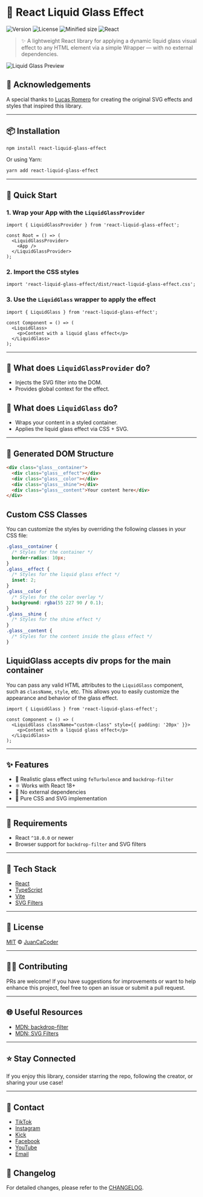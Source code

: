 # 🧊 React Liquid Glass Effect

![Version](https://img.shields.io/npm/v/react-liquid-glass-effect.svg)
![License](https://img.shields.io/npm/l/react-liquid-glass-effect)
![Minified size](https://img.shields.io/bundlephobia/min/react-liquid-glass-effect)
![React](https://img.shields.io/badge/React-%5E18.0.0-blue?logo=react)

> ✨ A lightweight React library for applying a dynamic liquid glass visual effect to any HTML element via a simple Wrapper — with no external dependencies.

![Liquid Glass Preview](https://github.com/user-attachments/assets/0871e497-7d96-4d2d-907b-7316f9b62326)

## 🙏 Acknowledgements

A special thanks to [Lucas Romero](https://github.com/lucasromerodb/liquid-glass-effect-macos) for creating the original SVG effects and styles that inspired this library.

---

## 📦 Installation

```bash
npm install react-liquid-glass-effect
```

Or using Yarn:

```bash
yarn add react-liquid-glass-effect
```

---

## 🚀 Quick Start

### 1. Wrap your App with the `LiquidGlassProvider`

```tsx
import { LiquidGlassProvider } from 'react-liquid-glass-effect';

const Root = () => (
  <LiquidGlassProvider>
    <App />
  </LiquidGlassProvider>
);
```

### 2. Import the CSS styles

```tsx
import 'react-liquid-glass-effect/dist/react-liquid-glass-effect.css';
```

### 3. Use the `LiquidGlass` wrapper to apply the effect

```tsx
import { LiquidGlass } from 'react-liquid-glass-effect';

const Component = () => (
  <LiquidGlass>
    <p>Content with a liquid glass effect</p>
  </LiquidGlass>
);
```

---

## 🧠 What does `LiquidGlassProvider` do?

- Injects the SVG filter into the DOM.
- Provides global context for the effect.

## 🧠 What does `LiquidGlass` do?

- Wraps your content in a styled container.
- Applies the liquid glass effect via CSS + SVG.

---

## 🧱 Generated DOM Structure

```html
<div class="glass__container">
  <div class="glass__effect"></div>
  <div class="glass__color"></div>
  <div class="glass__shine"></div>
  <div class="glass__content">Your content here</div>
</div>
```

## Custom CSS Classes
You can customize the styles by overriding the following classes in your CSS file:
```css
.glass__container {
  /* Styles for the container */
  border-radius: 10px;
}
.glass__effect {
  /* Styles for the liquid glass effect */
  inset: 2;
}
.glass__color {
  /* Styles for the color overlay */
  background: rgba(55 227 90 / 0.1);
}
.glass__shine {
  /* Styles for the shine effect */
}
.glass__content {
  /* Styles for the content inside the glass effect */
}
```
## LiquidGlass accepts div props for the main container
You can pass any valid HTML attributes to the `LiquidGlass` component, such as `className`, `style`, etc. This allows you to easily customize the appearance and behavior of the glass effect.

```tsx
import { LiquidGlass } from 'react-liquid-glass-effect';

const Component = () => (
  <LiquidGlass className="custom-class" style={{ padding: '20px' }}>
    <p>Content with a liquid glass effect</p>
  </LiquidGlass>
);
```

---

## ✨ Features

- 🌈 Realistic glass effect using `feTurbulence` and `backdrop-filter`
- ⚛️ Works with React 18+
- 🧩 No external dependencies
- 💅 Pure CSS and SVG implementation

---

## 🧪 Requirements

- React `^18.0.0` or newer
- Browser support for `backdrop-filter` and SVG filters

---

## 📁 Tech Stack

- [React](https://reactjs.org/)
- [TypeScript](https://www.typescriptlang.org/)
- [Vite](https://vitejs.dev/)
- [SVG Filters](https://developer.mozilla.org/en-US/docs/Web/SVG/Element/filter)

---

## 📃 License

[MIT](./LICENSE) © [JuanCaCoder](https://github.com/juancacoder)

---

## 🧑‍💻 Contributing

PRs are welcome! If you have suggestions for improvements or want to help enhance this project, feel free to open an issue or submit a pull request.

---

## 🌐 Useful Resources

- [MDN: backdrop-filter](https://developer.mozilla.org/en-US/docs/Web/CSS/backdrop-filter)
- [MDN: SVG Filters](https://developer.mozilla.org/en-US/docs/Web/SVG/Element/filter)

---

## ⭐ Stay Connected

If you enjoy this library, consider starring the repo, following the creator, or sharing your use case!

---

## 📧 Contact

- [TikTok](https://www.tiktok.com/@juancacoder)
- [Instagram](https://www.instagram.com/juancacoder)
- [Kick](https://kick.com/juancacoder)
- [Facebook](https://www.facebook.com/juancacoder)
- [YouTube](https://www.youtube.com/@juancacoder)
- [Email](mailto:juanccampo95@gmail.com)

## 📝 Changelog

For detailed changes, please refer to the [CHANGELOG](./CHANGELOG.md).
